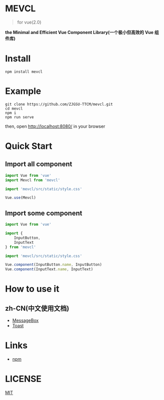 # MEVCL

> for vue(2.0)

**the Minimal and Efficient Vue Component Library(一个极小但高效的 Vue 组件库)**

# Install

```shell
npm install mevcl
```

# Example

```shell
git clone https://github.com/ZJGSU-TTCM/mevcl.git
cd mevcl
npm i
npm run serve
```

then, open [http://localhost:8080/](http://localhost:8080/) in your browser

# Quick Start

## Import all component

```js
import Vue from 'vue'
import Mevcl from 'mevcl'

import 'mevcl/src/static/style.css'

Vue.use(Mevcl)
```

## Import some component

```js
import Vue from 'vue'

import {
    InputButton,
    InputText
} from 'mevcl'

import 'mevcl/src/static/style.css'

Vue.component(InputButton.name, InputButton)
Vue.component(InputText.name, InputText)
```

# How to use it

## zh-CN(中文使用文档)
 - [MessageBox](docs/zh-cn/example/MessageBox.md)
 - [Toast](docs/zh-cn/example/Toast.md)

# Links

 - [npm](https://www.npmjs.com/package/mevcl)

# LICENSE

[MIT](https://github.com/ZJGSU-TTCM/mevcl/blob/master/LICENSE)

